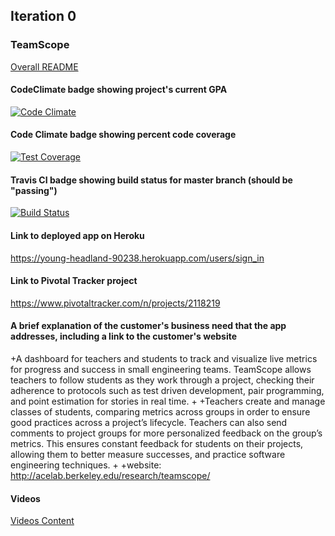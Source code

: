 ## Iteration 0


### TeamScope
[Overall README](./iterations/README.md)

#### CodeClimate badge showing project's current GPA
[![Code Climate](https://codeclimate.com/github/PeijieLi/projectscope/badges/gpa.svg)](https://codeclimate.com/github/PeijieLi/projectscope)
#### Code Climate badge showing percent code coverage
[![Test Coverage](https://codeclimate.com/github/PeijieLi/projectscope/badges/coverage.svg)](https://codeclimate.com/github/PeijieLi/projectscope)

#### Travis CI badge showing build status for master branch (should be "passing")
[![Build Status](https://travis-ci.org/PeijieLi/projectscope.svg?branch=master)](https://travis-ci.org/PeijieLi/projectscope)
#### Link to deployed app on Heroku
https://young-headland-90238.herokuapp.com/users/sign_in
#### Link to Pivotal Tracker project
https://www.pivotaltracker.com/n/projects/2118219
#### A brief explanation of the customer's business need that the app addresses, including a link to the customer's website
+A dashboard for teachers and students to track and visualize live metrics for progress and success in small engineering teams. TeamScope allows teachers to follow students as they work through a project, checking their adherence to protocols such as test driven development, pair programming, and point estimation for stories in real time. 
 +
 +Teachers create and manage classes of students, comparing metrics across groups in order to ensure good practices across a project’s lifecycle. Teachers can also send comments to project groups for more personalized feedback on the group’s metrics. This ensures constant feedback for students on their projects, allowing them to better measure successes, and practice software engineering techniques.
 +
 +website: http://acelab.berkeley.edu/research/teamscope/

#### Videos
[Videos Content](./iterations/iter0.md)

